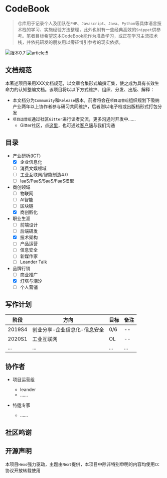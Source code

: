 # CodeBook

> 仓库用于记录个人及团队在`PHP`、`Javascript`、`Java`、`Python`等具体语言技术栈的学习、实施经验方法整理，此外也附有一些经典高效的`Snippet`供参考。笔者目标希望这本CodeBook能作为准备学习，或正在学习主流技术栈，并依托研发的朋友用以旁征博引参考的现实依据。  

![版本0.7](https://img.shields.io/badge/version-0.7-brightgreen.svg?logo=Pinboard&logoColor=white) ![article:5](https://img.shields.io/badge/article-5-blue.svg)

## 文档规范  

本著述项目采用XXX文档规范，以文章合集形式编撰汇集，使之成为具有长效生命力的认知整编文档。该项目将以以下方式维护、组织、分发、出版、解释：

- 本文档分为`Community`和`Release`版本，前者将会在`项目运营组`组织规划下吸纳产业两年以上协作者参与研习共同维护，后者则以电子档或出版档形式打包分发
- `项目运营组`通过社区`Gitter`进行读者交流，更多沟通时开发中……
  - Gitter社区，点[这里](https://gitter.im/LeanderCodeBook/community)，也可通过[客户端](https://gitter.im/apps)与我们沟通

## 目录  

- 产业研析(ICT)  
  - [x] 企业信息化
  - [ ] 消费文娱领域
  - [ ] 工业互联网/智能制造4.0
  - [ ] IaaS/PaaS/SaaS/FaaS模型

- 商创领域
  - [ ] 物联网
  - [ ] AI智能
  - [ ] 区块链
  - [x] 商创孵化

- 职业生涯
  - [ ] 前端设计
  - [ ] 后端研发
  - [x] 技术架构
  - [ ] 产品运营
  - [ ] 信息安全
  - [ ] 新媒作家
  - [ ] Leander Talk

- 品牌行销
  - [ ] 商业推广
  - [x] 灯塔与潮汐
  - [ ] 个人营销

## 写作计划

| 阶段 | 方向 | 目标 | 备注 |
| --- | --- | --- | --- |
| 2019S4 | 创业分享-企业信息化-信息安全 | 0/6 | -- |
| 2020S1 | 工业互联网 | OL | -- |
| ... | ... | ... | ... |

## 协作者

- 项目运营组
  - leander
  - ……

- 特邀专家
  - ……

## 社区鸣谢  

## 开源声明  

本项目`Hexo`强力驱动，主题由`Next`提供，本项目中除非特别申明的内容均使用`CC`协议开放转载使用

